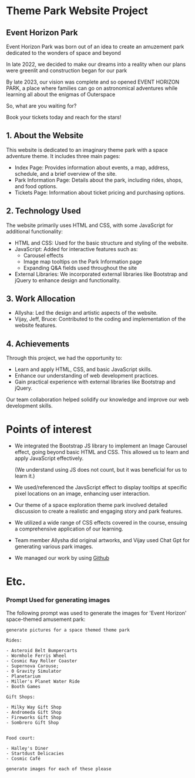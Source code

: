 # Theme Park Website Project

## Event Horizon Park

Event Horizon Park was born out of an idea to create an amuzement park dedicated to the wonders of space and beyond

In late 2022, we decided to make our dreams into a reality when our plans were greenlit and construction began for our park

By late 2023, our vision was complete and so opened EVENT HORIZON PARK, a place where families can go on astronomical adventures while learning all about the enigmas of Outerspace

So, what are you waiting for?

Book your tickets today and reach for the stars!


## 1. About the Website
This website is dedicated to an imaginary theme park with a space adventure theme. It includes three main pages:

- Index Page: Provides information about events, a map, address, schedule, and a brief overview of the site.
- Park Information Page: Details about the park, including rides, shops, and food options.
- Tickets Page: Information about ticket pricing and purchasing options.

## 2. Technology Used
The website primarily uses HTML and CSS, with some JavaScript for additional functionality:

- HTML and CSS: Used for the basic structure and styling of the website.
- JavaScript: Added for interactive features such as:
    - Carousel effects
    - Image map tooltips on the Park Information page
    - Expanding Q&A fields used throughout the site
- External Libraries: We incorporated external libraries like Bootstrap and jQuery to enhance design and functionality.


## 3. Work Allocation
- Allysha: Led the design and artistic aspects of the website.
- Vijay, Jeff, Bruce: Contributed to the coding and implementation of the website features.


## 4. Achievements
Through this project, we had the opportunity to:

- Learn and apply HTML, CSS, and basic JavaScript skills.
- Enhance our understanding of web development practices.
- Gain practical experience with external libraries like Bootstrap and jQuery.

Our team collaboration helped solidify our knowledge and improve our web development skills.


# Points of interest

- We integrated the Bootstrap JS library to implement an Image Carousel effect, going beyond basic HTML and CSS. This allowed us to learn and apply JavaScript effectively.

    (We understand using JS does not count, but it was beneficial for us to learn it.)

- We used/referenced the JavsScript effect to display tooltips at specific pixel locations on an image, enhancing user interaction.

- Our theme of a space exploration  theme park involved detailed discussion to create a realistic and engaging story and park features.

- We utilized a wide range of CSS effects covered in the course, ensuing a comprehensive application of our learning.

- Team member Allysha did original artworks, and Vijay used Chat Gpt for generating various park images.

- We managed our work by using [Github](https://github.com/lockelost/Uol_CM1040_team26)


# Etc.

### Prompt Used for generating images

The following prompt was used to generate the images for 'Event Horizon' space-themed amusement park:

```
generate pictures for a space themed theme park 

Rides:

- Asteroid Belt Bumpercarts
- Wormhole Ferris Wheel
- Cosmic Ray Roller Coaster
- Supernova Carouse;
- 0 Gravity Simulator
- Planetarium
- Miller's Planet Water Ride
- Booth Games

Gift Shops:

- Milky Way Gift Shop
- Andromeda Gift Shop
- Fireworks Gift Shop
- Sombrero Gift Shop


Food court:

- Halley's Diner
- Startdust Delicacies
- Cosmic Café

generate images for each of these please
```
